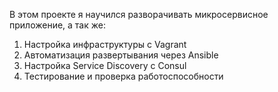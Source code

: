 В этом проекте я научился разворачивать микросервисное приложение, а так же:
1. Настройка инфраструктуры с Vagrant
2. Автоматизация развертывания через Ansible
3. Настройка Service Discovery с Consul
4. Тестирование и проверка работоспособности




